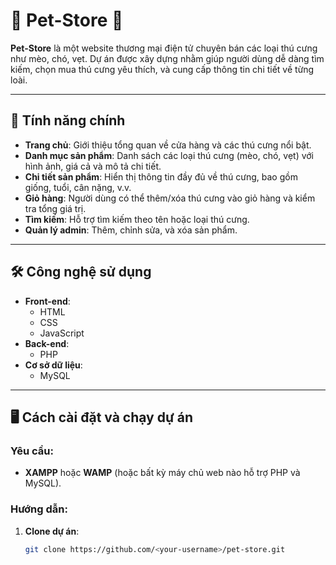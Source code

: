 # 🐾 Pet-Store 🐾  
**Pet-Store** là một website thương mại điện tử chuyên bán các loại thú cưng như mèo, chó, vẹt. Dự án được xây dựng nhằm giúp người dùng dễ dàng tìm kiếm, chọn mua thú cưng yêu thích, và cung cấp thông tin chi tiết về từng loài.


---

## 🌟 Tính năng chính  
- **Trang chủ**: Giới thiệu tổng quan về cửa hàng và các thú cưng nổi bật.  
- **Danh mục sản phẩm**: Danh sách các loại thú cưng (mèo, chó, vẹt) với hình ảnh, giá cả và mô tả chi tiết.  
- **Chi tiết sản phẩm**: Hiển thị thông tin đầy đủ về thú cưng, bao gồm giống, tuổi, cân nặng, v.v.  
- **Giỏ hàng**: Người dùng có thể thêm/xóa thú cưng vào giỏ hàng và kiểm tra tổng giá trị.  
- **Tìm kiếm**: Hỗ trợ tìm kiếm theo tên hoặc loại thú cưng.  
- **Quản lý admin**: Thêm, chỉnh sửa, và xóa sản phẩm.  

---

## 🛠️ Công nghệ sử dụng  
- **Front-end**:  
  - HTML  
  - CSS  
  - JavaScript  
- **Back-end**:  
  - PHP  
- **Cơ sở dữ liệu**:  
  - MySQL  

---

## 🖥️ Cách cài đặt và chạy dự án  

### Yêu cầu:  
- **XAMPP** hoặc **WAMP** (hoặc bất kỳ máy chủ web nào hỗ trợ PHP và MySQL).  

### Hướng dẫn:  
1. **Clone dự án**:  
   ```bash  
   git clone https://github.com/<your-username>/pet-store.git  

